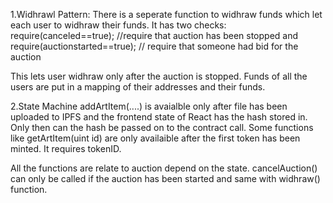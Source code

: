
1.Widhrawl Pattern: There is a seperate function to widhraw funds which let each user to widhraw their funds. It has two checks: require(canceled==true); //require that auction has been stopped and require(auctionstarted==true); // require that someone had bid for the auction

This lets user widhraw only after the auction is stopped. Funds of all the users are put in a mapping of their addresses and their funds.

2.State Machine addArtItem(....) is avaialble only after file has been uploaded to IPFS and the frontend state of React has the hash stored in. Only then can the hash be passed on to the contract call. Some functions like getArtItem(uint id) are only availaible after the first token has been minted. It requires tokenID.

All the functions are relate to auction depend on the state. cancelAuction() can only be called if the auction has been started and same with widhraw() function.
